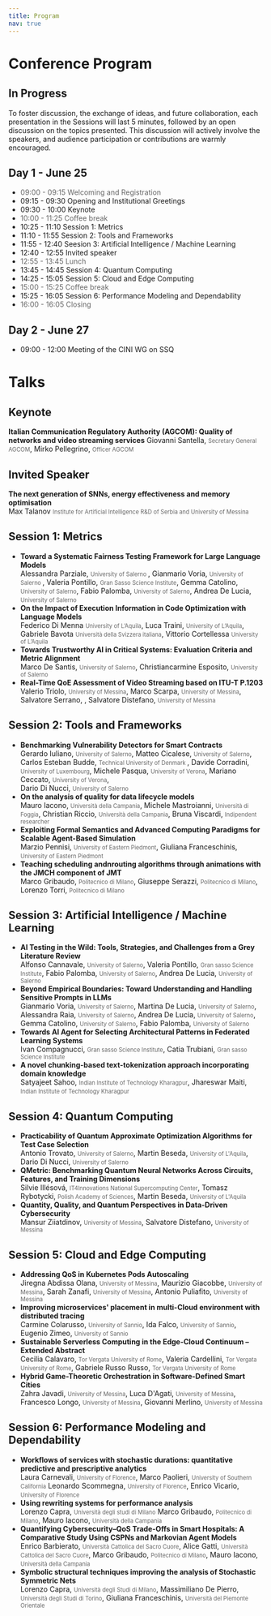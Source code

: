 ```yaml
---
title: Program
nav: true
---
```


# Conference Program

## In Progress
To foster discussion, the exchange of ideas, and future collaboration, each presentation
in the Sessions will last 5 minutes, followed by an open discussion on the topics presented. 
This discussion will actively involve the speakers, and audience participation or contributions
are warmly encouraged.

## Day 1 - June 25
- <font color="#666">09:00 - 09:15 Welcoming and Registration</font>
- 09:15 - 09:30 Opening and Institutional Greetings
- 09:30 - 10:00 Keynote
- <font color="#666">10:00 - 11:25 Coffee break</font>
- 10:25 - 11:10 Session 1: Metrics
- 11:10 - 11:55 Session 2: Tools and Frameworks
- 11:55 - 12:40 Seesion 3: Artificial Intelligence / Machine Learning
- 12:40 - 12:55	Invited speaker
- <font color="#666">12:55 - 13:45 Lunch</font>
- 13:45 - 14:45	Session 4: Quantum Computing
- 14:25 - 15:05 Session 5: Cloud and Edge Computing
- <font color="#666">15:00 - 15:25 Coffee break</font>
- 15:25 - 16:05	Session 6: Performance Modeling and Dependability
- <font color="#666">16:00 - 16:05 Closing</font>

## Day 2 - June 27
- 09:00 - 12:00 Meeting of the CINI WG on SSQ


# Talks

## **Keynote**
**Italian Communication Regulatory Authority (AGCOM): Quality of networks and video streaming services**
Giovanni Santella, <span style="font-size:0.8em;color:#666">Secretary General AGCOM</span>, 
Mirko Pellegrino, <span style="font-size:0.8em;color:#666">Officer AGCOM</span>

## Invited Speaker
**The next generation of SNNs, energy effectiveness and memory optimisation**\
Max Talanov <span style="font-size:0.8em;color:#666">Institute for Artificial Intelligence R&D of Serbia and  University of Messina</span> 


## **Session 1: Metrics**
- **Toward a Systematic Fairness Testing Framework for Large Language Models**\
    Alessandra Parziale, <span style="font-size:0.8em;color:#666"> University of Salerno </span>, 
    Gianmario Voria, <span style="font-size:0.8em;color:#666"> University of Salerno </span>,
    Valeria Pontillo, <span style="font-size:0.8em;color:#666"> Gran Sasso Science Institute</span>, 
    Gemma Catolino, <span style="font-size:0.8em;color:#666"> University of Salerno</span>,
    Fabio Palomba, <span style="font-size:0.8em;color:#666"> University of Salerno</span>,
    Andrea De Lucia, <span style="font-size:0.8em;color:#666"> University of Salerno</span>
- **On the Impact of Execution Information in Code Optimization with Language Models**\
    Federico Di Menna <span style="font-size:0.8em;color:#666"> University of L’Aquila</span>,
    Luca Traini, <span style="font-size:0.8em;color:#666"> University of L’Aquila</span>, 
    Gabriele Bavota <span style="font-size:0.8em;color:#666">Università della Svizzera italiana</span>, 
    Vittorio Cortellessa <span style="font-size:0.8em;color:#666"> University of L’Aquila</span>
- **Towards Trustworthy AI in Critical Systems: Evaluation Criteria and Metric Alignment**\
    Marco De Santis, <span style="font-size:0.8em;color:#666"> University of Salerno</span>,
    Christiancarmine Esposito, <span style="font-size:0.8em;color:#666"> University of Salerno</span>
- **Real-Time QoE Assessment of Video Streaming based on ITU-T P.1203**\
    Valerio Triolo, <span style="font-size:0.8em;color:#666"> University of Messina</span>,
    Marco Scarpa, <span style="font-size:0.8em;color:#666"> University of Messina</span>,
    Salvatore Serrano, ,
    Salvatore Distefano, <span style="font-size:0.8em;color:#666"> University of Messina</span>

## **Session 2: Tools and Frameworks**
- **Benchmarking Vulnerability Detectors for Smart Contracts**\
  Gerardo Iuliano, <span style="font-size:0.8em;color:#666"> University of Salerno</span>,
  Matteo Cicalese, <span style="font-size:0.8em;color:#666"> University of Salerno</span>,
  Carlos Esteban Budde, <span style="font-size:0.8em;color:#666">  Technical University of Denmark </span>, 
  Davide Corradini, <span style="font-size:0.8em;color:#666"> University of Luxembourg</span>, 
  Michele Pasqua, <span style="font-size:0.8em;color:#666"> University of Verona</span>,
  Mariano Ceccato, <span style="font-size:0.8em;color:#666"> University of Verona</span>,  
  Dario Di Nucci, <span style="font-size:0.8em;color:#666"> University of Salerno</span>
- **On the analysis of quality for data lifecycle models**\
  Mauro Iacono, <span style="font-size:0.8em;color:#666">Università della Campania</span>,
  Michele Mastroianni, <span style="font-size:0.8em;color:#666">Università di Foggia</span>, 
  Christian Riccio, <span style="font-size:0.8em;color:#666">Università della Campania</span>, 
  Bruna Viscardi, <span style="font-size:0.8em;color:#666">Indipendent researcher</span>
- **Exploiting Formal Semantics and Advanced Computing Paradigms for Scalable Agent-Based Simulation**\
  Marzio Pennisi, <span style="font-size:0.8em;color:#666">University of Eastern Piedmont</span>,
  Giuliana Franceschinis, <span style="font-size:0.8em;color:#666">University of Eastern Piedmont</span>
- **Teaching scheduling andnrouting algorithms through animations with the JMCH component of JMT**\
  Marco Gribaudo, <span style="font-size:0.8em;color:#666"> Politecnico di Milano</span>,
  Giuseppe Serazzi, <span style="font-size:0.8em;color:#666"> Politecnico di Milano</span>,
  Lorenzo Torri, <span style="font-size:0.8em;color:#666"> Politecnico di Milano</span>

## **Session 3: Artificial Intelligence / Machine Learning**
- **AI Testing in the Wild: Tools, Strategies, and Challenges from a Grey Literature Review**\
    Alfonso Cannavale, <span style="font-size:0.8em;color:#666"> University of Salerno</span>,
    Valeria Pontillo, <span style="font-size:0.8em;color:#666"> Gran sasso Science Institute</span>, 
    Fabio Palomba, <span style="font-size:0.8em;color:#666"> University of Salerno</span>,
    Andrea De Lucia, <span style="font-size:0.8em;color:#666"> University of Salerno</span>
- **Beyond Empirical Boundaries: Toward Understanding and Handling Sensitive Prompts in LLMs**\
    Gianmario Voria, <span style="font-size:0.8em;color:#666"> University of Salerno</span>,
    Martina De Lucia, <span style="font-size:0.8em;color:#666"> University of Salerno</span>,
    Alessandra Raia, <span style="font-size:0.8em;color:#666"> University of Salerno</span>,
    Andrea De Lucia, <span style="font-size:0.8em;color:#666"> University of Salerno</span>,
    Gemma Catolino, <span style="font-size:0.8em;color:#666"> University of Salerno</span>,
    Fabio Palomba, <span style="font-size:0.8em;color:#666"> University of Salerno</span>
- **Towards AI Agent for Selecting Architectural Patterns in Federated Learning Systems**\
    Ivan Compagnucci, <span style="font-size:0.8em;color:#666"> Gran sasso Science Institute</span>,
    Catia Trubiani, <span style="font-size:0.8em;color:#666"> Gran sasso Science Institute</span>
- **A novel chunking-based text-tokenization approach incorporating domain knowledge**\
    Satyajeet Sahoo, <span style="font-size:0.8em;color:#666">Indian Institute of Technology Kharagpur</span>,
    Jhareswar Maiti, <span style="font-size:0.8em;color:#666">Indian Institute of Technology Kharagpur</span>



## **Session 4: Quantum Computing**
- **Practicability of Quantum Approximate Optimization Algorithms for Test Case Selection**\
  Antonio Trovato, <span style="font-size:0.8em;color:#666">University of Salerno</span>, 
  Martin Beseda, <span style="font-size:0.8em;color:#666">University of L'Aquila</span>,
  Dario Di Nucci, <span style="font-size:0.8em;color:#666">University of Salerno</span>
- **QMetric: Benchmarking Quantum Neural Networks Across Circuits, Features, and Training Dimensions**\
  Silvie Illésová, <span style="font-size:0.8em;color:#666">IT4Innovations National Supercomputing Center</span>,
  Tomasz Rybotycki, <span style="font-size:0.8em;color:#666">Polish Academy of Sciences</span>,
  Martin Beseda, <span style="font-size:0.8em;color:#666">University of L'Aquila</span>
- **Quantity, Quality, and Quantum Perspectives in Data-Driven Cybersecurity**\
  Mansur Ziiatdinov, <span style="font-size:0.8em;color:#666"> University of Messina</span>,
  Salvatore Distefano, <span style="font-size:0.8em;color:#666"> University of Messina</span>

## **Session 5: Cloud and Edge Computing**
- **Addressing QoS in Kubernetes Pods Autoscaling**\
  Jiregna Abdissa Olana, <span style="font-size:0.8em;color:#666"> University of Messina</span>,
  Maurizio Giacobbe, <span style="font-size:0.8em;color:#666"> University of Messina</span>,
  Sarah Zanafi, <span style="font-size:0.8em;color:#666"> University of Messina</span>,
  Antonio Puliafito, <span style="font-size:0.8em;color:#666"> University of Messina</span>
- **Improving microservices' placement in multi-Cloud environment with distributed tracing**\
  Carmine Colarusso, <span style="font-size:0.8em;color:#666"> University of Sannio</span>,
  Ida Falco, <span style="font-size:0.8em;color:#666"> University of Sannio</span>,
  Eugenio Zimeo, <span style="font-size:0.8em;color:#666"> University of Sannio</span>
- **Sustainable Serverless Computing in the Edge-Cloud Continuum – Extended Abstract**\
  Cecilia Calavaro, <span style="font-size:0.8em;color:#666">Tor Vergata University of Rome</span>,
  Valeria Cardellini, <span style="font-size:0.8em;color:#666">Tor Vergata University of Rome</span>,
  Gabriele Russo Russo, <span style="font-size:0.8em;color:#666">Tor Vergata University of Rome</span>
- **Hybrid Game-Theoretic Orchestration in Software-Defined Smart Cities**\
  Zahra Javadi, <span style="font-size:0.8em;color:#666"> University of Messina</span>,
  Luca D'Agati, <span style="font-size:0.8em;color:#666"> University of Messina</span>,
  Francesco Longo, <span style="font-size:0.8em;color:#666"> University of Messina</span>,
  Giovanni Merlino, <span style="font-size:0.8em;color:#666"> University of Messina</span>

## **Session 6: Performance Modeling and Dependability**
- **Workflows of services with stochastic durations: quantitative predictive and prescriptive analytics**\
  Laura Carnevali, <span style="font-size:0.8em;color:#666">University of Florence</span>, 
  Marco Paolieri, <span style="font-size:0.8em;color:#666">University of Southern California</span> 
  Leonardo Scommegna, <span style="font-size:0.8em;color:#666">University of Florence</span>,
  Enrico Vicario, <span style="font-size:0.8em;color:#666">University of Florence</span>
- **Using rewriting systems for performance analysis**\
  Lorenzo Capra, <span style="font-size:0.8em;color:#666"> Università degli studi di Milano</span>
  Marco Gribaudo, <span style="font-size:0.8em;color:#666"> Politecnico di Milano</span>,
  Mauro Iacono, <span style="font-size:0.8em;color:#666">Università della Campania</span>
- **Quantifying Cybersecurity–QoS Trade-Offs in Smart Hospitals: A Comparative Study Using CSPNs and Markovian Agent Models**\
  Enrico Barbierato, <span style="font-size:0.8em;color:#666"> Università Cattolica del Sacro Cuore</span>,
  Alice Gatti, <span style="font-size:0.8em;color:#666"> Università Cattolica del Sacro Cuore</span>,
  Marco Gribaudo, <span style="font-size:0.8em;color:#666"> Politecnico di Milano</span>,
  Mauro Iacono, <span style="font-size:0.8em;color:#666">Università della Campania</span>
- **Symbolic structural techniques improving the analysis of Stochastic Symmetric Nets**\
  Lorenzo Capra, <span style="font-size:0.8em;color:#666"> Università degli Studi di Milano</span>, 
  Massimiliano De Pierro, <span style="font-size:0.8em;color:#666"> Università degli Studi di Torino</span>,
  Giuliana Franceschinis, <span style="font-size:0.8em;color:#666"> Università del Piemonte Orientale</span>
